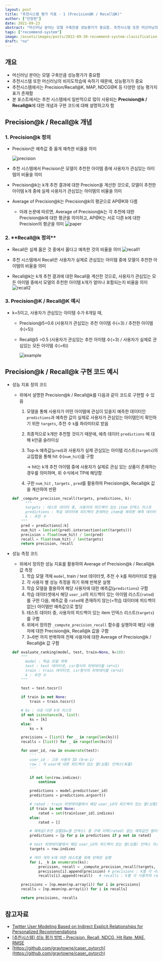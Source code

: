 ```yaml
---
layout: post
title: "추천시스템 평가 지표 - 1 (Precision@K / Recall@K)"
author: ["안정현"]
date: 2021-09-23
abstract: "머신러닝 분야는 모델 구축만큼 성능평가가 중요함. 추천시스템 또한 머신러닝의 비지도학습에 속하기 때문에, 성능평가가 중요. 추천시스템에서는 Precision/Recall@K, MAP, NDCG@K 등 다양한 성능 평가지표가 존재함. 본 포스트에서는 추천 시스템에서 일반적으로 많이 사용되는 Precision@k / Recall@k에 대한 개념과 구현 코드에 대해 설명하고자 함"
tags: ["recommend-system"]
image: /assets/images/posts/2022-09-30-recommend-system-classification-metric/example.png
draft: "no"
---
```


## 개요

- 머신러닝 분야는 모델 구축만큼 성능평가가 중요함
- 추천시스템 또한 머신러닝의 비지도학습에 속하기 때문에, 성능평가가 중요
- 추천시스템에서는 Precision/Recall@K, MAP, NDCG@K 등 다양한 성능 평가지표가 존재함
- 본 포스트에서는 추천 시스템에서 일반적으로 많이 사용되는 **Precision@k / Recall@k**에 대한 개념과 구현 코드에 대해 설명하고자 함

## **Precision@k / Recall@k 개념**

### **1. Precision@k 정의**

- Precision은 예측값 중 옳게 예측한 비율을 의미

  ![precision](/assets/images/posts/2022-09-30-recommend-system-classification-metric/define-precision.png)

- 추천 시스템에서 Precision은 모델이 추천한 아이템 중에 사용자가 관심있는 아이템의 비율을 의미
- Precision@k는 k개 추천 결과에 대한 Precision을 계산한 것으로, 모델이 추천한 아이템 k개 중에 실제 사용자가 관심있는 아이템의 비율을 의미
- Average of Precision@k는 Precision@k의 평균으로 AP@K와 다름
  - 아래 논문에 따르면, Average of Precision@k는 각 추천에 대한 Precision@k에 대한 평균을 의미하고, AP@K는 서로 다른 k에 대한 Precision의 평균을 의미
    ![paper](/assets/images/posts/2022-09-30-recommend-system-classification-metric/paper-precision.png)

### 2. \***\*Recall@k 정의\*\***

- Recall은 실제 옳은 것 중에서 옳다고 예측한 것의 비율을 의미
  ![recall1](/assets/images/posts/2022-09-30-recommend-system-classification-metric/define-recall.png)

- 추천 시스템에서 Recall은 사용자가 실제로 관심있는 아이템 중에 모델이 추천한 아이템의 비율을 의미
- Recall@k는 k개 추천 결과에 대한 Recall을 계산한 것으로, 사용자가 관심있는 모든 아이템 중에서 모델의 추천한 아이템 k개가 얼마나 포함되는지 비율을 의미
  ![recall2](/assets/images/posts/2022-09-30-recommend-system-classification-metric/define-recall-2.png)

### 3. **Precision@K / Recall@K 예시**

- k=5이고, 사용자가 관심있는 아이템 수가 6개일 때,

  - Precision@5=0.6 (사용자가 관심있는 추천 아이템 수(=3) / 추천한 아이템 수(=5))
  - Recall@5 =0.5 (사용자가 관심있는 추천 아이템 수(=3) / 사용자가 실제로 관심있는 모든 아이템 수(=6))

    ![example](/assets/images/posts/2022-09-30-recommend-system-classification-metric/example.png)

## **Precision@k / Recall@k 구현 코드** 예시

- 성능 지표 정의 코드

  - 위에서 설명한 Precision@k / Recall@k를 다음과 같이 코드로 구현할 수 있음

    1. 모델을 통해 사용자가 어떤 아이템에 관심이 있을지 예측한 데이터인 `predictions`과 예측한 값이 실제로 사용자가 관심있는 아이템인지 확인하기 위한 `targets`, 추천 수 `k`를 파라미터로 받음
    2. 최종적으로 k개만 추천할 것이기 때문에, 예측 데이터 `predictions` 에 대해 k만큼 슬라이싱
    3. Top-k 예측값(`pred`)과 사용자가 실제 관심있는 아이템 리스트(`targets`)의 교집합을 통해 hit 수(`num_hit`)를 구함

       → hit는 k개 추천 아이템 중에 사용자가 실제로 관심 있는 상품이 존재하는 경우를 의미하며, 위 수식에서 TP에 해당함

    4. 구한 `num_hit` , `targets` , `pred`를 활용하여 Precision@k, Recall@k 값을 계산하여 반환

  ```python
  def _compute_precision_recall(targets, predictions, k):
  		"""
  		targets : 테스트 데이터 중, 사용자의 피드백이 있는 item 인덱스 리스트
  		predictions : 학습 데이터에 피드백이 존재하는 item을 제외한 예측 데이터
  		k : 추천 수
      """
      pred = predictions[:k]
      num_hit = len(set(pred).intersection(set(targets)))
      precision = float(num_hit) / len(pred)
      recall = float(num_hit) / len(targets)
      return precision, recall
  ```

- 성능 측정 코드

  - 위에서 정의한 성능 지표를 활용하여 Average of Precision@k / Recall@k 값 측정
    1. 학습 모델 객체 `model`, train / test 데이터셋, 추천 수 k를 파라미터로 받음
    2. 각 사용자 별 성능 측정을 하기 위해 반복문 실행
    3. 학습 모델을 활용하여 해당 사용자에 대한 예측값(`predictions`) 구함
    4. 학습 데이터셋에서 해당 `user_id`의 피드백이 있는 아이템 리스트(`rated`)를 구한 다음, 예측값 중 `rated`에 존재하지 않는(=학습 데이터에 피드백이 없는) 아이템만 예측값으로 할당
    5. 테스트 데이터 중, 사용자의 피드백이 있는 item 인덱스 리스트(`targets`)를 구함
    6. 위에서 정의한 `_compute_precision_recall` 함수를 실행하여 해당 사용자에 대한 Precision@k, Recall@k 값을 구함
    7. 3~6번 까지 반복하여 전체 사용자에 대한 Average of Precision@k / Recall@k 값 구함

  ```python
  def evaluate_ranking(model, test, train=None, k=10):
      """
  		model : 학습 모델 객체
  		test : test 데이터셋, csr형식의 피벗테이블 (m*n1)
  		train : train 데이터셋, csr형식의 피벗테이블 (m*n2)
  		k : 추천 수
      """

      test = test.tocsr()

      if train is not None:
          train = train.tocsr()

      # ks : 서로 다른 k의 리스트
      if not isinstance(k, list):
          ks = [k]
      else:
          ks = k

      precisions = [list() for _ in range(len(ks))]
      recalls = [list() for _ in range(len(ks))]

      for user_id, row in enumerate(test):
          '''
          user_id : 고유 사용자 ID (0~m-1)
          row : 각 user에 대한 피드백이 있는 열(상품) 인덱스(튜플)
          '''

          if not len(row.indices):
              continue

          predictions = model.predict(user_id)
          predictions = predictions.argsort()

          # rated : train 피벗테이블에서 해당 user_id의 피드백이 있는 열(상품) 인덱스 리스트
          if train is not None:
              rated = set(train[user_id].indices)
          else:
              rated = []

          # 예측값(추천 상품ID=열 인덱스) 중 구매 이력(rated) 없는 예측값만 필터링
          predictions = [p for p in predictions if p not in rated]

          # test 피벗테이블에서 해당 user_id의 피드백이 있는 열(상품) 인덱스 리스트
          targets = row.indices

          # 여러 개의 k에 대한 테스트를 위해 반복문 실행
          for i, _k in enumerate(ks):
              precision, recall = _compute_precision_recall(targets, predictions, _k)
              precisions[i].append(precision) # precisions : k별 각 사용자의 precision@k 측정 리스트
              recalls[i].append(recall)   # recalls : k별 각 사용자의 recalln@k 측정 리스트

      precisions = [np.mean(np.array(i)) for i in precisions]
      recalls = [np.mean(np.array(i)) for i in recalls]

      return precisions, recalls
  ```

## 참고자료

- [Twitter User Modeling Based on Indirect Explicit Relationships for Personalized Recommendations](https://www.researchgate.net/publication/335439095_Twitter_User_Modeling_Based_on_Indirect_Explicit_Relationships_for_Personalized_Recommendations)
- [[추천시스템] 성능 평가 방법 - Precision, Recall, NDCG, Hit Rate, MAE, RMSE](https://sungkee-book.tistory.com/11)
- [https://github.com/graytowne/caser_pytorch](https://github.com/graytowne/caser_pytorch)
